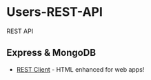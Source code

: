 # Users-REST-API
REST API 

## Express & MongoDB

- [REST Client](https://marketplace.visualstudio.com/items?itemName=humao.rest-client) - HTML enhanced for web apps!
